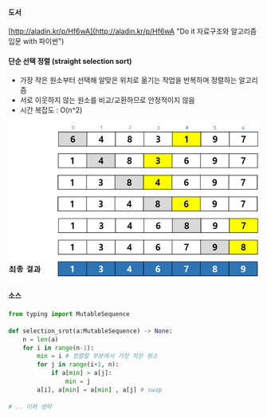 #### 도서

[http://aladin.kr/p/Hf6wA](http://aladin.kr/p/Hf6wA "Do it 자료구조와 알고리즘 입문 with 파이썬")

#### 단순 선택 정렬 (straight selection sort)
- 가장 작은 원소부터 선택해 알맞은 위치로 옮기는 작업을 반복하며 정렬하는 알고리즘 
- 서로 이웃하지 않는 원소를 비교/교환하므로 안정적이지 않음 
- 시간 복잡도 : O(n^2)

![Alt text](/images/sort/선택정렬.png) 

#### 소스 
```python 
from typing import MutableSequence

def selection_srot(a:MutableSequence) -> None:
    n = len(a)
    for i in range(n-1):
        min = i # 정렬할 부분에서 가장 작은 원소 
        for j in range(i+1, n):
            if a[min] > a[j]:
                min = j 
        a[i], a[min] = a[min] , a[j] # swap

# .. 이하 생략 
```
